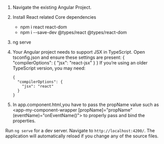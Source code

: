 1.  Navigate the existing Angular Project.
2.  Install React related Core dependencies
    - npm i react react-dom
    - npm i --save-dev @types/react @types/react-dom
3.  ng serve
4.  Your Angular project needs to support JSX in TypeScript. Open tsconfig.json and ensure these settings are present:
    {
    "compilerOptions": {
    "jsx": "react-jsx"
    }
    }
    If you’re using an older TypeScript version, you may need:

        {
          "compilerOptions": {
            "jsx": "react"
          }
        }

5.  In app.component.html,you have to pass the propName value such as <app-my-component-wrapper [propName]="propName" (eventName)="onEventName()"></app-my-component-wrapper> to properly pass and bind the properties.

Run `ng serve` for a dev server. Navigate to `http://localhost:4200/`. The application will automatically reload if you change any of the source files.
